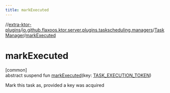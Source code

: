 ```yaml
---
title: markExecuted
---
```


//[extra-ktor-plugins](../../../index.md)/[io.github.flaxoos.ktor.server.plugins.taskscheduling.managers](../index.md)/[TaskManager](index.md)/[markExecuted](mark-executed.md)

# markExecuted

[common]\
abstract suspend fun [markExecuted](mark-executed.md)(key: [TASK_EXECUTION_TOKEN](index.md))

Mark this task as, provided a key was acquired




